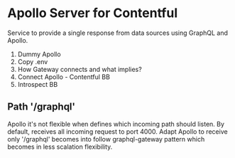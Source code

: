 # Apollo Server for Contentful

Service to provide a single response from data sources using GraphQL and Apollo.

1. Dummy Apollo
2. Copy .env
3. How Gateway connects and what implies?
4. Connect Apollo - Contentful BB
5. Introspect BB






## Path '/graphql'

Apollo it's not flexible when defines which incoming path should listen. By default, receives all incoming request to port 4000. Adapt Apollo to receive only '/graphql' becomes into follow graphql-gateway pattern which becomes in less scalation flexibility.


